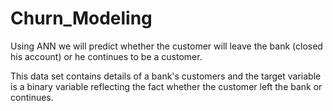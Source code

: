 # Churn_Modeling
Using ANN we will predict whether the customer will leave the bank (closed his account) or he continues to be a customer.

This data set contains details of a bank's customers and the target variable is a binary variable reflecting the 
fact whether the customer left the bank or continues.


